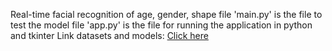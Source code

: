 Real-time facial recognition of age, gender, shape
file 'main.py' is the file to test the model
file 'app.py' is the file for running the application in python and tkinter
Link datasets and models: [Click here](https://drive.google.com/drive/folders/1RFUT-tNEVjka2Z6rgWUCJP78EN1sQ_-y?usp=sharing)
